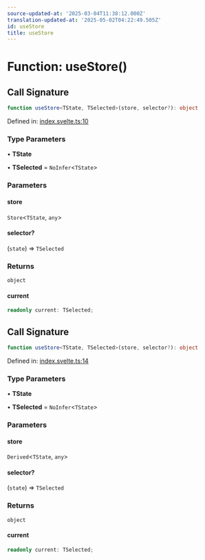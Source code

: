 ```yaml
---
source-updated-at: '2025-03-04T11:38:12.000Z'
translation-updated-at: '2025-05-02T04:22:49.505Z'
id: useStore
title: useStore
---
```


<!-- DO NOT EDIT: this page is autogenerated from the type comments -->

# Function: useStore()

## Call Signature

```ts
function useStore<TState, TSelected>(store, selector?): object
```

Defined in: [index.svelte.ts:10](https://github.com/TanStack/store/blob/main/packages/svelte-store/src/index.svelte.ts#L10)

### Type Parameters

• **TState**

• **TSelected** = `NoInfer`\<`TState`\>

### Parameters

#### store

`Store`\<`TState`, `any`\>

#### selector?

(`state`) => `TSelected`

### Returns

`object`

#### current

```ts
readonly current: TSelected;
```

## Call Signature

```ts
function useStore<TState, TSelected>(store, selector?): object
```

Defined in: [index.svelte.ts:14](https://github.com/TanStack/store/blob/main/packages/svelte-store/src/index.svelte.ts#L14)

### Type Parameters

• **TState**

• **TSelected** = `NoInfer`\<`TState`\>

### Parameters

#### store

`Derived`\<`TState`, `any`\>

#### selector?

(`state`) => `TSelected`

### Returns

`object`

#### current

```ts
readonly current: TSelected;
```

